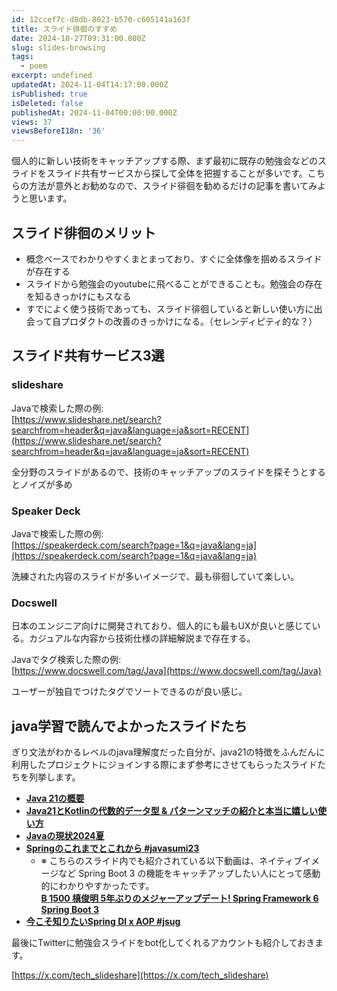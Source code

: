 ```yaml
---
id: 12ccef7c-d8db-8023-b570-c605141a163f
title: スライド徘徊のすすめ
date: 2024-10-27T09:31:00.000Z
slug: slides-browsing
tags:
  - poem
excerpt: undefined
updatedAt: 2024-11-04T14:17:00.000Z
isPublished: true
isDeleted: false
publishedAt: 2024-11-04T00:00:00.000Z
views: 37
viewsBeforeI18n: '36'
---
```


個人的に新しい技術をキャッチアップする際、まず最初に既存の勉強会などのスライドをスライド共有サービスから探して全体を把握することが多いです。こちらの方法が意外とお勧めなので、スライド徘徊を勧めるだけの記事を書いてみようと思います。  
  
  
## スライド徘徊のメリット  
  
- 概念ベースでわかりやすくまとまっており、すぐに全体像を掴めるスライドが存在する  
- スライドから勉強会のyoutubeに飛べることができることも。勉強会の存在を知るきっかけにもスなる  
- すでによく使う技術であっても、スライド徘徊していると新しい使い方に出会って自プロダクトの改善のきっかけになる。（セレンディピティ的な？）  
  
## スライド共有サービス3選  
  
  
### slideshare  
  
  
<Bookmark href="https://www.slideshare.net/" />
  
  
Javaで検索した際の例:  
[https://www.slideshare.net/search?searchfrom=header&q=java&language=ja&sort=RECENT](https://www.slideshare.net/search?searchfrom=header&q=java&language=ja&sort=RECENT)  
  
  
全分野のスライドがあるので、技術のキャッチアップのスライドを探そうとするとノイズが多め  
  
  
### **Speaker Deck**  
  
  
<Bookmark href="https://speakerdeck.com/" />
  
  
Javaで検索した際の例:  
[https://speakerdeck.com/search?page=1&q=java&lang=ja](https://speakerdeck.com/search?page=1&q=java&lang=ja)  
  
  
洗練された内容のスライドが多いイメージで、最も徘徊していて楽しい。  
  
  
### **Docswell**  
  
  
<Bookmark href="https://www.docswell.com/" />
  
  
日本のエンジニア向けに開発されており、個人的にも最もUXが良いと感じている。カジュアルな内容から技術仕様の詳細解説まで存在する。  
  
  
Javaでタグ検索した際の例:  
[https://www.docswell.com/tag/Java](https://www.docswell.com/tag/Java)  
  
  
ユーザーが独自でつけたタグでソートできるのが良い感じ。  
  
  
## java学習で読んでよかったスライドたち  
  
  
ぎり文法がわかるレベルのjava理解度だった自分が、java21の特徴をふんだんに利用したプロジェクトにジョインする際にまず参考にさせてもらったスライドたちを列挙します。  
  
- [**Java 21の概要**](https://speakerdeck.com/kishida/outline-of-java-21)  
- [**Java21とKotlinの代数的データ型 & パターンマッチの紹介と本当に嬉しい使い方**](https://speakerdeck.com/yuitosato/algebraic-data-type-in-java-and-kotlin-happy-use-of-pattern-match)  
- [**Javaの現状2024夏**](https://speakerdeck.com/kishida/java-current-status-2024-summer)  
- [**Springのこれまでとこれから #javasumi23**](https://www.docswell.com/s/MasatoshiTada/ZVV7NV-spring-current-and-future)  
	- ※ こちらのスライド内でも紹介されている以下動画は、ネイティブイメージなど Spring Boot 3 の機能をキャッチアップしたい人にとって感動的にわかりやすかったです。  
	[**B 1500 槙俊明 5年ぶりのメジャーアップデート! Spring Framework 6 Spring Boot 3**](https://www.youtube.com/watch?v=tnq4NBrlhHY)  
- [**今こそ知りたいSpring DI x AOP #jsug**](https://www.docswell.com/s/MasatoshiTada/Z818E5-spring-di-aop-for-every-developers)  
  
最後にTwitterに勉強会スライドをbot化してくれるアカウントも紹介しておきます。  
  
  
[https://x.com/tech_slideshare](https://x.com/tech_slideshare)  
  
